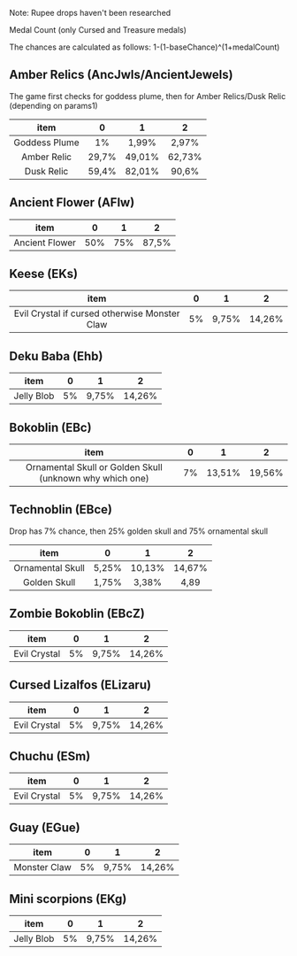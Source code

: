 Note: Rupee drops haven't been researched

Medal Count (only Cursed and Treasure medals)

The chances are calculated as follows: 1-(1-baseChance)^(1+medalCount)
## Amber Relics (AncJwls/AncientJewels)
The game first checks for goddess plume, then for Amber Relics/Dusk Relic (depending on params1)

item | 0 | 1 | 2 
:----: | :-----: | :----: | :----:
Goddess Plume | 1% | 1,99% | 2,97%
Amber Relic | 29,7% | 49,01% | 62,73%
Dusk Relic | 59,4% | 82,01% | 90,6%

## Ancient Flower (AFlw)
item | 0 | 1 | 2
:----: | :-----: | :----: | :----:
Ancient Flower | 50% | 75% | 87,5%

## Keese (EKs)
item | 0 | 1 | 2
:----: | :-----: | :----: | :----:
Evil Crystal if cursed otherwise Monster Claw | 5% | 9,75% | 14,26%

## Deku Baba (Ehb)
item | 0 | 1 | 2
:----: | :-----: | :----: | :----:
Jelly Blob | 5% | 9,75% | 14,26%

## Bokoblin (EBc)
item | 0 | 1 | 2
:----: | :-----: | :----: | :----:
Ornamental Skull or Golden Skull (unknown why which one) | 7% | 13,51% | 19,56%

## Technoblin (EBce)
Drop has 7% chance, then 25% golden skull and 75% ornamental skull

item | 0 | 1 | 2
:----: | :-----: | :----: | :----:
Ornamental Skull | 5,25% | 10,13% | 14,67%
Golden Skull | 1,75% | 3,38% | 4,89

## Zombie Bokoblin (EBcZ)
item | 0 | 1 | 2
:----: | :-----: | :----: | :----:
Evil Crystal | 5% | 9,75% | 14,26%

## Cursed Lizalfos (ELizaru)
item | 0 | 1 | 2
:----: | :-----: | :----: | :----:
Evil Crystal | 5% | 9,75% | 14,26%

## Chuchu (ESm)
item | 0 | 1 | 2
:----: | :-----: | :----: | :----:
Evil Crystal | 5% | 9,75% | 14,26%

## Guay (EGue)
item | 0 | 1 | 2
:----: | :-----: | :----: | :----:
Monster Claw | 5% | 9,75% | 14,26%

## Mini scorpions (EKg)
item | 0 | 1 | 2
:----: | :-----: | :----: | :----:
Jelly Blob | 5% | 9,75% | 14,26%
